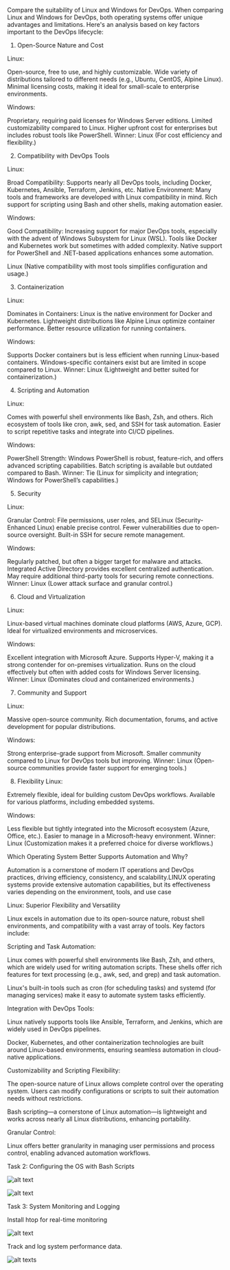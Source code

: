 Compare the suitability of Linux and Windows for DevOps.
When comparing Linux and Windows for DevOps, both operating systems offer unique advantages and limitations. Here's an analysis based on key factors important to the DevOps lifecycle:

1. Open-Source Nature and Cost

Linux:

Open-source, free to use, and highly customizable.
Wide variety of distributions tailored to different needs (e.g., Ubuntu, CentOS, Alpine Linux).
Minimal licensing costs, making it ideal for small-scale to enterprise environments.

Windows:

Proprietary, requiring paid licenses for Windows Server editions.
Limited customizability compared to Linux.
Higher upfront cost for enterprises but includes robust tools like PowerShell.
Winner: Linux
(For cost efficiency and flexibility.)

2. Compatibility with DevOps Tools

Linux:

Broad Compatibility: Supports nearly all DevOps tools, including Docker, Kubernetes, Ansible, Terraform, Jenkins, etc.
Native Environment: Many tools and frameworks are developed with Linux compatibility in mind.
Rich support for scripting using Bash and other shells, making automation easier.


Windows:

Good Compatibility: Increasing support for major DevOps tools, especially with the advent of Windows Subsystem for Linux (WSL).
Tools like Docker and Kubernetes work but sometimes with added complexity.
Native support for PowerShell and .NET-based applications enhances some automation.

Linux
(Native compatibility with most tools simplifies configuration and usage.)

3. Containerization

Linux:

Dominates in Containers: Linux is the native environment for Docker and Kubernetes.
Lightweight distributions like Alpine Linux optimize container performance.
Better resource utilization for running containers.

Windows:

Supports Docker containers but is less efficient when running Linux-based containers.
Windows-specific containers exist but are limited in scope compared to Linux.
Winner: Linux
(Lightweight and better suited for containerization.)

4. Scripting and Automation

Linux:

Comes with powerful shell environments like Bash, Zsh, and others.
Rich ecosystem of tools like cron, awk, sed, and SSH for task automation.
Easier to script repetitive tasks and integrate into CI/CD pipelines.

Windows:

PowerShell Strength: Windows PowerShell is robust, feature-rich, and offers advanced scripting capabilities.
Batch scripting is available but outdated compared to Bash.
Winner: Tie
(Linux for simplicity and integration; Windows for PowerShell’s capabilities.)

5. Security

Linux:

Granular Control: File permissions, user roles, and SELinux (Security-Enhanced Linux) enable precise control.
Fewer vulnerabilities due to open-source oversight.
Built-in SSH for secure remote management.

Windows:

Regularly patched, but often a bigger target for malware and attacks.
Integrated Active Directory provides excellent centralized authentication.
May require additional third-party tools for securing remote connections.
Winner: Linux
(Lower attack surface and granular control.)

6. Cloud and Virtualization

Linux:

Linux-based virtual machines dominate cloud platforms (AWS, Azure, GCP).
Ideal for virtualized environments and microservices.

Windows:

Excellent integration with Microsoft Azure.
Supports Hyper-V, making it a strong contender for on-premises virtualization.
Runs on the cloud effectively but often with added costs for Windows Server licensing.
Winner: Linux
(Dominates cloud and containerized environments.)

7. Community and Support

Linux:

Massive open-source community.
Rich documentation, forums, and active development for popular distributions.


Windows:

Strong enterprise-grade support from Microsoft.
Smaller community compared to Linux for DevOps tools but improving.
Winner: Linux
(Open-source communities provide faster support for emerging tools.)

8. Flexibility
Linux:

Extremely flexible, ideal for building custom DevOps workflows.
Available for various platforms, including embedded systems.

Windows:

Less flexible but tightly integrated into the Microsoft ecosystem (Azure, Office, etc.).
Easier to manage in a Microsoft-heavy environment.
Winner: Linux
(Customization makes it a preferred choice for diverse workflows.)








Which Operating System Better Supports Automation and Why?


Automation is a cornerstone of modern IT operations and DevOps practices, driving efficiency, consistency, and scalability.LINUX operating systems provide extensive automation capabilities, but its effectiveness varies depending on the environment, tools, and use case

Linux: Superior Flexibility and Versatility

Linux excels in automation due to its open-source nature, robust shell environments, and compatibility with a vast array of tools. Key factors include:

Scripting and Task Automation:

Linux comes with powerful shell environments like Bash, Zsh, and others, which are widely used for writing automation scripts. These shells offer rich features for text processing (e.g., awk, sed, and grep) and task automation.

Linux's built-in tools such as cron (for scheduling tasks) and systemd (for managing services) make it easy to automate system tasks efficiently.

Integration with DevOps Tools:

Linux natively supports tools like Ansible, Terraform, and Jenkins, which are widely used in DevOps pipelines.

Docker, Kubernetes, and other containerization technologies are built around Linux-based environments, ensuring seamless automation in cloud-native applications.

Customizability and Scripting Flexibility:

The open-source nature of Linux allows complete control over the operating system. Users can modify configurations or scripts to suit their automation needs without restrictions.

Bash scripting—a cornerstone of Linux automation—is lightweight and works across nearly all Linux distributions, enhancing portability.

Granular Control:

Linux offers better granularity in managing user permissions and process control, enabling advanced automation workflows.


Task 2: Configuring the OS with Bash Scripts

![alt text](<LINUX PROJECT 10 IMAGES/Configuring the OS with Bash Scripts 2.png>)


![alt text](<LINUX PROJECT 10 IMAGES/Configuring the OS with Bash Scripts.png>)


Task 3: System Monitoring and Logging

Install htop for real-time monitoring

![alt text](<LINUX PROJECT 10 IMAGES/install htop.png>)

Track and log system performance data.

![alt text](<LINUX PROJECT 10 IMAGES/Task 3 System Monitoring and Logging.png>)s